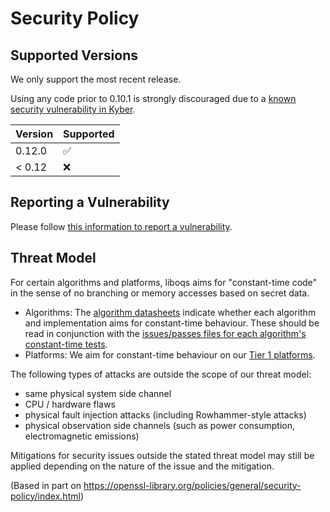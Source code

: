# Security Policy

## Supported Versions

We only support the most recent release.

Using any code prior to 0.10.1 is strongly discouraged due to a [known security vulnerability in Kyber](https://github.com/open-quantum-safe/liboqs/releases/tag/0.10.1).

| Version | Supported          |
| ------- | ------------------ |
| 0.12.0  | :white_check_mark: |
| < 0.12  | :x:                |

## Reporting a Vulnerability

Please follow [this information to report a vulnerability](https://openquantumsafe.org/liboqs/security.html#reporting-security-bugs).

## Threat Model

For certain algorithms and platforms, liboqs aims for "constant-time code" in the sense of no branching or memory accesses based on secret data.

- Algorithms: The [algorithm datasheets](https://github.com/open-quantum-safe/liboqs/blob/main/docs/algorithms/) indicate whether each algorithm and implementation aims for constant-time behaviour. These should be read in conjunction with the [issues/passes files for each algorithm's constant-time tests](https://github.com/open-quantum-safe/liboqs/tree/main/tests/constant_time).
- Platforms: We aim for constant-time behaviour on our [Tier 1 platforms](https://github.com/open-quantum-safe/liboqs/blob/main/PLATFORMS.md).

The following types of attacks are outside the scope of our threat model:

- same physical system side channel
- CPU / hardware flaws
- physical fault injection attacks (including Rowhammer-style attacks)
- physical observation side channels (such as power consumption, electromagnetic emissions)

Mitigations for security issues outside the stated threat model may still be applied depending on the nature of the issue and the mitigation.

(Based in part on https://openssl-library.org/policies/general/security-policy/index.html)
